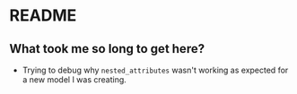 # README

## What took me so long to get here?

- Trying to debug why `nested_attributes` wasn't working as expected for a new model I was creating.
